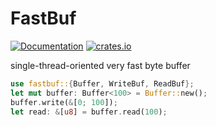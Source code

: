 # FastBuf
[![Documentation](https://docs.rs/fastbuf/badge.svg)](https://docs.rs/fastbuf)
[![crates.io](https://img.shields.io/crates/v/fastbuf.svg)](https://crates.io/crates/fastbuf)

single-thread-oriented very fast byte buffer

```rust 
use fastbuf::{Buffer, WriteBuf, ReadBuf};
let mut buffer: Buffer<100> = Buffer::new();
buffer.write(&[0; 100]);
let read: &[u8] = buffer.read(100);
```
